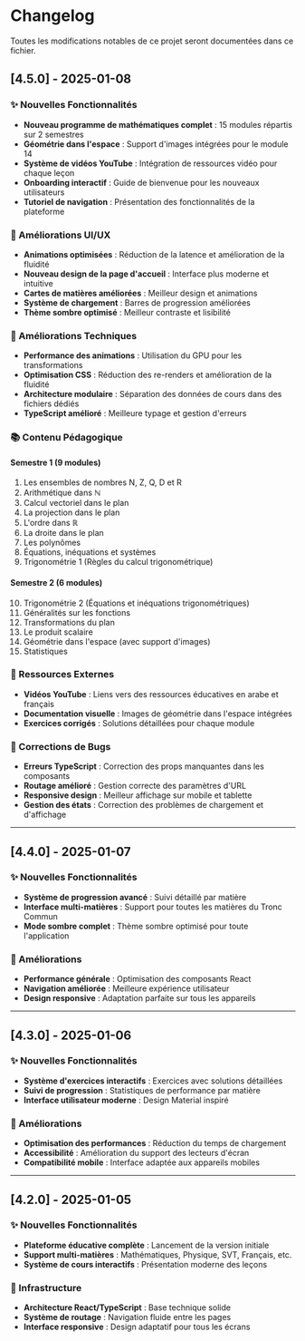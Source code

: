 
# Changelog

Toutes les modifications notables de ce projet seront documentées dans ce fichier.

## [4.5.0] - 2025-01-08

### ✨ Nouvelles Fonctionnalités
- **Nouveau programme de mathématiques complet** : 15 modules répartis sur 2 semestres
- **Géométrie dans l'espace** : Support d'images intégrées pour le module 14
- **Système de vidéos YouTube** : Intégration de ressources vidéo pour chaque leçon
- **Onboarding interactif** : Guide de bienvenue pour les nouveaux utilisateurs
- **Tutoriel de navigation** : Présentation des fonctionnalités de la plateforme

### 🎨 Améliorations UI/UX
- **Animations optimisées** : Réduction de la latence et amélioration de la fluidité
- **Nouveau design de la page d'accueil** : Interface plus moderne et intuitive
- **Cartes de matières améliorées** : Meilleur design et animations
- **Système de chargement** : Barres de progression améliorées
- **Thème sombre optimisé** : Meilleur contraste et lisibilité

### 🔧 Améliorations Techniques
- **Performance des animations** : Utilisation du GPU pour les transformations
- **Optimisation CSS** : Réduction des re-renders et amélioration de la fluidité
- **Architecture modulaire** : Séparation des données de cours dans des fichiers dédiés
- **TypeScript amélioré** : Meilleure typage et gestion d'erreurs

### 📚 Contenu Pédagogique
#### Semestre 1 (9 modules)
1. Les ensembles de nombres N, Z, Q, D et R
2. Arithmétique dans ℕ
3. Calcul vectoriel dans le plan
4. La projection dans le plan
5. L'ordre dans ℝ
6. La droite dans le plan
7. Les polynômes
8. Équations, inéquations et systèmes
9. Trigonométrie 1 (Règles du calcul trigonométrique)

#### Semestre 2 (6 modules)
10. Trigonométrie 2 (Équations et inéquations trigonométriques)
11. Généralités sur les fonctions
12. Transformations du plan
13. Le produit scalaire
14. Géométrie dans l'espace (avec support d'images)
15. Statistiques

### 🔗 Ressources Externes
- **Vidéos YouTube** : Liens vers des ressources éducatives en arabe et français
- **Documentation visuelle** : Images de géométrie dans l'espace intégrées
- **Exercices corrigés** : Solutions détaillées pour chaque module

### 🐛 Corrections de Bugs
- **Erreurs TypeScript** : Correction des props manquantes dans les composants
- **Routage amélioré** : Gestion correcte des paramètres d'URL
- **Responsive design** : Meilleur affichage sur mobile et tablette
- **Gestion des états** : Correction des problèmes de chargement et d'affichage

---

## [4.4.0] - 2025-01-07

### ✨ Nouvelles Fonctionnalités
- **Système de progression avancé** : Suivi détaillé par matière
- **Interface multi-matières** : Support pour toutes les matières du Tronc Commun
- **Mode sombre complet** : Thème sombre optimisé pour toute l'application

### 🔧 Améliorations
- **Performance générale** : Optimisation des composants React
- **Navigation améliorée** : Meilleure expérience utilisateur
- **Design responsive** : Adaptation parfaite sur tous les appareils

---

## [4.3.0] - 2025-01-06

### ✨ Nouvelles Fonctionnalités
- **Système d'exercices interactifs** : Exercices avec solutions détaillées
- **Suivi de progression** : Statistiques de performance par matière
- **Interface utilisateur moderne** : Design Material inspiré

### 🔧 Améliorations
- **Optimisation des performances** : Réduction du temps de chargement
- **Accessibilité** : Amélioration du support des lecteurs d'écran
- **Compatibilité mobile** : Interface adaptée aux appareils mobiles

---

## [4.2.0] - 2025-01-05

### ✨ Nouvelles Fonctionnalités
- **Plateforme éducative complète** : Lancement de la version initiale
- **Support multi-matières** : Mathématiques, Physique, SVT, Français, etc.
- **Système de cours interactifs** : Présentation moderne des leçons

### 🔧 Infrastructure
- **Architecture React/TypeScript** : Base technique solide
- **Système de routage** : Navigation fluide entre les pages
- **Interface responsive** : Design adaptatif pour tous les écrans

